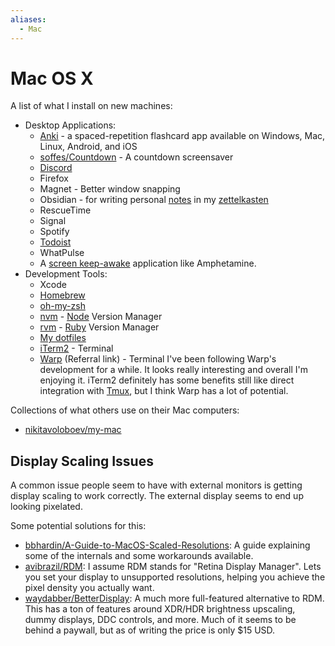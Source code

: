 ```yaml
---
aliases:
  - Mac
---
```


# Mac OS X

A list of what I install on new machines:

- Desktop Applications:
  - [Anki](learning/anki.md) - a spaced-repetition flashcard app available on
    Windows, Mac, Linux, Android, and iOS
  - [soffes/Countdown](https://github.com/soffes/Countdown) - A countdown
    screensaver
  - [Discord](/technology/discord.md)
  - Firefox
  - Magnet - Better window snapping
  - Obsidian - for writing personal [notes](writing/notes.md) in my
    [zettelkasten](/writing/zettelkasten.md)
  - RescueTime
  - Signal
  - Spotify
  - [Todoist](/productivity/todoist.md)
  - WhatPulse
  - A [screen keep-awake](/computers/keep-screen-awake.md) application like
    Amphetamine.
- Development Tools:
  - Xcode
  - [Homebrew](https://brew.sh)
  - [oh-my-zsh](https://ohmyz.sh)
  - [nvm](https://github.com/nvm-sh/nvm#installing-and-updating) -
    [Node](programming/languages/node.md) Version Manager
  - [rvm](https://rvm.io) - [Ruby](/programming/languages/ruby.md) Version
    Manager
  - [My dotfiles](https://github.com/b-turchyn/dotfiles)
  - [iTerm2](https://iterm2.com/) - Terminal
  - [Warp](https://app.warp.dev/referral/7GMRLL) (Referral link) - Terminal I've
    been following Warp's development for a while. It looks really interesting
    and overall I'm enjoying it. iTerm2 definitely has some benefits still like
    direct integration with [Tmux](devops/tmux.md), but I think Warp has a lot
    of potential.

Collections of what others use on their Mac computers:

- [nikitavoloboev/my-mac](https://github.com/nikitavoloboev/my-mac)

## Display Scaling Issues

A common issue people seem to have with external monitors is getting display
scaling to work correctly. The external display seems to end up looking
pixelated.

Some potential solutions for this:

- [bbhardin/A-Guide-to-MacOS-Scaled-Resolutions](https://github.com/bbhardin/A-Guide-to-MacOS-Scaled-Resolutions):
  A guide explaining some of the internals and some workarounds available.
- [avibrazil/RDM](https://github.com/avibrazil/RDM): I assume RDM stands for
  "Retina Display Manager". Lets you set your display to unsupported
  resolutions, helping you achieve the pixel density you actually want.
- [waydabber/BetterDisplay](https://github.com/waydabber/BetterDisplay): A much
  more full-featured alternative to RDM. This has a ton of features around
  XDR/HDR brightness upscaling, dummy displays, DDC controls, and more. Much of
  it seems to be behind a paywall, but as of writing the price is only $15 USD.
